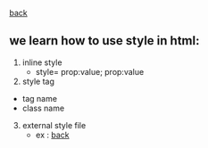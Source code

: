 [back](../README.md)
## we learn how to use style in html:
1. inline style
   - style= prop:value; prop:value
2.  style tag
   - tag name
   - class name
3.  external style file
    - ex : [back](./css/index.css) 
